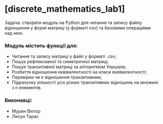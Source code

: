 # [discrete_mathematics_lab1]
Задача: створити модуль на Python для читання та запису файлу відношення у формі матриці (у форматі csv) та базовими операціями над нею.

### Модуль містить функції для:
- Читання та запису матриці у файл у форматі .csv;
- Пошук рефлексивної та симетричної матриці;
- Пошук транзитивної матриці за алгоритмом Уоршала;
- Розбиття відношення еквівалентності на класи еквівалентності;
- Перевірки чи є відношення транзитивним;
- Підрахунку кількості усіх різних транзитивних відношень на множині з n елементів.

### Виконавці:
- Мурин Віктор
- Лисун Тарас
